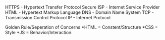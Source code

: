 HTTPS - Hypertext Transfer Protocol Secure
ISP - Internet Service Provider
HTML - Hypertext Markup Language
DNS - Domain Name System
TCP - Transmission Control Protocol
IP - Internet Protocol

Golden Rule/Seperation of Concerns
*HTML = Constent/Structure
*CSS = Style
*JS = Behavior/Interaction

